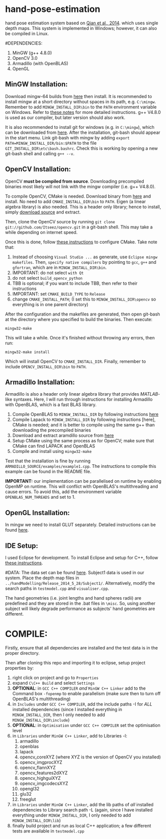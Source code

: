 # hand-pose-estimation
hand pose estimation system based on [Qian et al., 2014](http://www.google.com.au/url?sa=t&rct=j&q=&esrc=s&source=web&cd=1&ved=0CCEQFjAAahUKEwiOhKqHhZTJAhVkKqYKHSkVAuE&url=http%3A%2F%2Fresearch.microsoft.com%2Fen-US%2Fpeople%2Fyichenw%2Fcvpr14_handtracking.pdf&usg=AFQjCNH1T1513mdzrW9SM363UUg7ZqnJXg&bvm=bv.107467506,d.dGY). which uses single depth maps. This system is implemented in Windows; however, it can also be compiled in Linux.


#DEPENDENCIES:
1. MinGW (g++ 4.8.0)
2. OpenCV 3.0
3. Armadillo (with OpenBLAS)
4. OpenGL

## MinGW Installation:
Download mingw-64 builds from [here](https://sourceforge.net/projects/mingw-w64/files/Toolchains%20targetting%20Win64/Personal%20Builds/rubenvb/) then install. It is recommended to install mingw at a short directory without spaces in its path, e.g. `C:\mingw`. Remember to add `MINGW_INSTALL_DIR\bin` to the `PATH` environment variable on Windows. Refer to [these notes](http://www.ntu.edu.sg/home/ehchua/programming/howto/Cygwin_HowTo.html) for more detailed instructions. g++ V4.8.0 is used as our compiler, but later version should also work. 

It is also recommended to install git for windows (e.g. in `C:\mingw`), which can be downloaded from [here](https://git-scm.com/download/win). After the installation, git-bash should appear in the start menu. Link git-bash with mingw by adding `export PATH=MINGW_INSTALL_DIR/bin:$PATH` to the file `GIT_INSTALL_DIR\etc\bash.bashrc`. Check this is working by opening a new git-bash shell and calling `g++ --v`.

## OpenCV Installation:
OpenCV **must be compiled from source**. Downloading precompiled binaries most likely will not link with the mingw compiler (i.e. g++ V4.8.0). 

To compile OpenCV, CMake is needed. Download binary from [here](https://cmake.org/download/) and install. No need to add `CMAKE_INSTALL_DIR\bin` to `PATH`. Eigen (a linear algebra library) is also needed. This is a header only library; hence to install, simply [download source](http://eigen.tuxfamily.org/index.php?title=Main_Page) and extract.

Then, clone the OpenCV source by running `git clone git://github.com/Itseez/opencv.git` in a git-bash shell. This may take a while depending on internet speed. 

Once this is done, follow [these instructions](http://perso.uclouvain.be/allan.barrea/opencv/cmake_config.html) to configure CMake. Take note that:

1. Instead of choosing `Visual Studio ...` as generate, use `Eclipse mingw makefiles`. Then, `specify native compilers` by pointing to `gcc`, `g++` and `gfortran`, which are in `MINGW_INSTALL_DIR\bin`.
2. IMPORTANT: do not select `with Qt`
3. do not select `build_opencv_python`
4. TBB is optional; if you want to include TBB, then refer to their instructions
5. IMPORTANT: set `CMAKE_BUILD_TYPE` to `Release`
6. change `CMAKE_INSTALL_PATH`; (I set this to `MINGW_INSTALL_DIR\opencv` so everything is in one parent directory)

After the configuration and the makefiles are generated, then open git-bash at the directory where you specified to build the binaries. Then execute:
```
mingw32-make
```
This will take a while. Once it's finished without throwing any errors, then run:
```
mingw32-make install
```
Which will install OpenCV to `CMAKE_INSTALL_DIR`. Finally, remember to include `OPENCV_INSTALL_DIR\bin` to `PATH`.

## Armadillo Installation:
Armadillo is also a header only linear algebra library that provides *MATLAB*-like syntaxes. Here, I will run through instructions for installing Armadillo with OpenBLAS, which is a fast BLAS library. 

1. Compile OpenBLAS to `MINGW_INSTALL_DIR` by following instructions [here](https://github.com/xianyi/OpenBLAS)
2. Compile Lapack to `MINGW_INSTALL_DIR` by following instructions [here], CMake is needed; and it is better to compile using the same g++ than downloading the precompiled binaries
3. Download and extract aramdillo source from [here](http://arma.sourceforge.net/download.html)
4. Setup CMake using the same process as for OpenCV; make sure that CMake can find LAPACK and OpenBLAS
5. Compile and install using `mingw32-make`

Test that the installation is fine by running `ARMADILLO_SOURCE/examples/example1.cpp`. The instructions to compile this example can be found in the README file.

**IMPORTANT:** our implementation can be parallelised on runtime by enabling OpenMP on runtime. This will conflict with OpenBLAS's multithreading and cause errors. To avoid this, add the environment variable `OPENBLAS_NUM_THREADS` and set to 1. 

## OpenGL Installation:
In mingw we need to install GLUT separately. Detailed instructions can be found [here](http://www.ntu.edu.sg/home/ehchua/programming/opengl/HowTo_OpenGL_C.html).

## IDE Setup:
I used Eclipse for development. To install Eclipse and setup for C++, follow [these instructions](http://www.ntu.edu.sg/home/ehchua/programming/howto/EclipseCpp_HowTo.html). 

#DATA:
The data set can be found [here]( http://research.microsoft.com/en-us/um/people/yichenw/handtracking/index.html). Subject1 data is used in our system. Place the depth map files in `../handModelling/Release_2014_5_28/Subject1/`. Alternatively, modify the search paths in `testmodel.cpp` and `visualiser.cpp`.

The hand geometries (i.e. joint lengths and hand spheres radii) are predefined and they are stored in the .bat files in `\misc`. So, using another subject will likely degrade performance as subjects' hand geometries are different.

# COMPILE:
Firstly, ensure that all dependencies are installed and the test data is in the proper directory.

Then after cloning this repo and importing it to eclipse, setup project properties by:

1. right click on project and go to `Properties`
2. expand `C\C++ Build` and select `Settings`
3. **OPTIONAL**: in `GCC C++ COMPILER` *and* `MinGW C++ Linker` add to the Command box `-fopenmp` to enable parallelism (make sure then to turn off OpenBLAS's multithreading)
4. in `Includes` under `GCC C++ COMPILER`, add the include paths -I for *ALL* installed dependencies (since I installed everything in `MINGW_INSTALL_DIR`, then I only needed to add `MINGW_INSTALL_DIR\include`)
5. **OPTIONAL**: in `Optimisation` under `GCC C++ COMPILER` set the optimisation level
6. in `Libraries` under `MinGW C++ Linker`, add to Libraries -l:
    1. armadillo
    2. openblas
    3. lapack
    4. opencv_coreXYZ (where XYZ is the version of OpenCV you installed)
    5. opencv_imgprocXYZ
    6. opencv_flannXYZ
    7. opencv_features2dXYZ
    8. opencv_highguiXYZ
    9. opencv_imgcodecsXYZ
    10. opengl32
    11. glu32
    12. freeglut
7. in `Libraries` under `MinGW C++ Linker`, add the lib paths of *all* installed dependencies to Library search path -L (again, since I have installed everything under `MINGW_INSTALL_DIR`, I only needed to add `MINGW_INSTALL_DIR\lib`)
8. finally build project and run as local C++ application; a few different tests are available in `testmodel.cpp`

